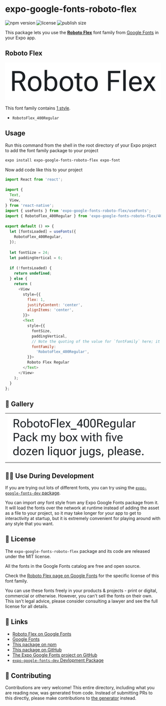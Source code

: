 # expo-google-fonts-roboto-flex

![npm version](https://flat.badgen.net/npm/v/expo-google-fonts-roboto-flex)
![license](https://flat.badgen.net/github/license/expo/google-fonts)
![publish size](https://flat.badgen.net/packagephobia/install/expo-google-fonts-roboto-flex)

This package lets you use the [**Roboto Flex**](https://fonts.google.com/specimen/Roboto+Flex) font family from [Google Fonts](https://fonts.google.com/) in your Expo app.

## Roboto Flex

![Roboto Flex](./font-family.png)

This font family contains [1 style](#-gallery).

- `RobotoFlex_400Regular`

## Usage

Run this command from the shell in the root directory of your Expo project to add the font family package to your project
```sh
expo install expo-google-fonts-roboto-flex expo-font
```

Now add code like this to your project
```js
import React from 'react';

import {
  Text,
  View,
} from 'react-native';
import { useFonts } from 'expo-google-fonts-roboto-flex/useFonts';
import { RobotoFlex_400Regular } from 'expo-google-fonts-roboto-flex/400Regular';

export default () => {
  let [fontsLoaded] = useFonts({
    RobotoFlex_400Regular,
  });

  let fontSize = 24;
  let paddingVertical = 6;

  if (!fontsLoaded) {
    return undefined;
  } else {
    return (
      <View
        style={{
          flex: 1,
          justifyContent: 'center',
          alignItems: 'center',
        }}>
        <Text
          style={{
            fontSize,
            paddingVertical,
            // Note the quoting of the value for `fontFamily` here; it expects a string!
            fontFamily:
              'RobotoFlex_400Regular',
          }}>
          Roboto Flex Regular
        </Text>
      </View>
    );
  }
};

```

## 🔡 Gallery


||||
|-|-|-|
|![RobotoFlex_400Regular](.//400Regular/RobotoFlex_400Regular.ttf.png)||||


## 👩‍💻 Use During Development

If you are trying out lots of different fonts, you can try using the [`expo-google-fonts-dev` package](https://github.com/freeboub/google-fonts/tree/master/font-packages/dev#readme).

You can import *any* font style from any Expo Google Fonts package from it. It will load the fonts
over the network at runtime instead of adding the asset as a file to your project, so it may take longer
for your app to get to interactivity at startup, but it is extremely convenient
for playing around with any style that you want.

## 📖 License

The `expo-google-fonts-roboto-flex` package and its code are released under the MIT license.

All the fonts in the Google Fonts catalog are free and open source.

Check the [Roboto Flex page on Google Fonts](https://fonts.google.com/specimen/Roboto+Flex) for the specific license of this font family.

You can use these fonts freely in your products & projects - print or digital, commercial or otherwise. However, you can't sell the fonts on their own. This isn't legal advice, please consider consulting a lawyer and see the full license for all details.

## 🔗 Links

- [Roboto Flex on Google Fonts](https://fonts.google.com/specimen/Roboto+Flex)
- [Google Fonts](https://fonts.google.com/)
- [This package on npm](https://www.npmjs.com/package/expo-google-fonts-roboto-flex)
- [This package on GitHub](https://github.com/freeboub/google-fonts/tree/master/font-packages/roboto-flex)
- [The Expo Google Fonts project on GitHub](https://github.com/freeboub/google-fonts)
- [`expo-google-fonts-dev` Devlopment Package](https://github.com/freeboub/google-fonts/tree/master/font-packages/dev)

## 🤝 Contributing

Contributions are very welcome! This entire directory, including what you are reading now, was generated from code. Instead of submitting PRs to this directly, please make contributions to [the generator](https://github.com/freeboub/google-fonts/tree/master/packages/generator) instead.
